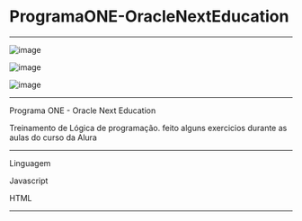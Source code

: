 # ProgramaONE-OracleNextEducation
****************************************************************************

![image](https://user-images.githubusercontent.com/72118415/163697998-c14e8302-3089-4ae2-b9b8-d8408a16f0ae.png)

![image](https://user-images.githubusercontent.com/72118415/163905924-747a41d7-c13a-4d0c-82a3-c970d13bd41b.png)


![image](https://user-images.githubusercontent.com/72118415/163906844-eed379d4-4054-4a02-b725-40188a3b4c63.png)


***************************************************************************
 Programa ONE - Oracle Next Education
 
 Treinamento de Lógica de programação. feito alguns exercicios durante as 
 aulas do curso da Alura 

************************************************************************
Linguagem

Javascript

HTML
***********************************************************************
